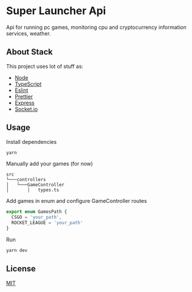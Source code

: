 # Super Launcher Api

Api for running pc games, monitoring cpu and cryptocurrency information services, weather.

## About Stack

This project uses lot of stuff as:

- [Node](https://nodejs.org/en/)
- [TypeScript](https://www.typescriptlang.org/)
- [Eslint](https://eslint.org/)
- [Prettier](https://prettier.io/)
- [Express](https://expressjs.com/pt-br/)
- [Socket.io](https://socket.io/)

## Usage

Install dependencies
```bash
yarn 
```

Manually add your games (for now)
```
src
└───controllers
│   └───GameController
│       │   types.ts
```
Add games in enum and configure GameController routes
```typescript
export enum GamesPath {
  CSGO = 'your_path',
  ROCKET_LEAGUE = 'your_path'
}
```

Run
```bash
yarn dev
```

## License
[MIT](https://choosealicense.com/licenses/mit/)
